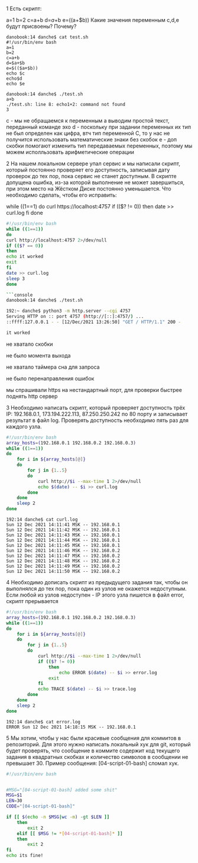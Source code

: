 1
Есть скрипт:

a=1
b=2
c=a+b
d=$a+$b
e=$(($a+$b))
Какие значения переменным c,d,e будут присвоены?
Почему?

```console
danobook:14 danche$ cat test.sh
#!/usr/bin/env bash
a=1
b=2
c=a+b
d=$a+$b
e=$(($a+$b))
echo $c
echo$d
echo $e

danobook:14 danche$ ./test.sh
a+b
./test.sh: line 8: echo1+2: command not found
3
```
c - мы не обращаемся к переменным а выводим простой текст, переданный команде эхо
d - поскольку при задании переменных их тип не был определен как цифра, втч тип переменной С, 
то у нас не получится использовать математические знаки без скобок
e - доп скобки помогают изменить тип передаваемых переменных, поэтому мы можем исполльзовать арифметические операции

2
На нашем локальном сервере упал сервис и мы написали скрипт, который постоянно проверяет его доступность, 
записывая дату проверок до тех пор, пока сервис не станет доступным. В скрипте допущена ошибка, из-за которой выполнение не может завершиться, 
при этом место на Жёстком Диске постоянно уменьшается. Что необходимо сделать, чтобы его исправить:

while ((1==1)
do
curl https://localhost:4757
if (($? != 0))
then
date >> curl.log
fi
done

```bash
#!/usr/bin/env bash
while ((1==1))
do
curl http://localhost:4757 2>/dev/null
if (($? == 0))
then
echo it worked
exit
fi
date >> curl.log
sleep 3
done

```console
danobook:14 danche$ ./test.sh

192:~ danche$ python3 -m http.server --cgi 4757
Serving HTTP on :: port 4757 (http://[::]:4757/) ...
::ffff:127.0.0.1 - - [12/Dec/2021 13:26:50] "GET / HTTP/1.1" 200 -

it worked
```
не хватало скобки

не было момента выхода

не хватало таймера сна для запроса

не было перенаправления ошибок

мы спрашивали https на нестандартный порт, для проверки быстрее поднять http сервер


3
Необходимо написать скрипт, который проверяет доступность трёх IP: 192.168.0.1, 173.194.222.113, 87.250.250.242 
по 80 порту и записывает результат в файл log. Проверять доступность необходимо пять раз для каждого узла.
```bash
#!/usr/bin/env bash
array_hosts=(192.168.0.1 192.168.0.2 192.168.0.3)
while ((1==1))
do
	for i in ${array_hosts[@]}
	do
		for j in {1..5}
		do
			curl http://$i --max-time 1 2>/dev/null
			echo $(date) -- $i >> curl.log
		done
	done
	sleep 2
done
```
```console
192:14 danche$ cat curl.log
Sun 12 Dec 2021 14:11:41 MSK -- 192.168.0.1
Sun 12 Dec 2021 14:11:42 MSK -- 192.168.0.1
Sun 12 Dec 2021 14:11:43 MSK -- 192.168.0.1
Sun 12 Dec 2021 14:11:44 MSK -- 192.168.0.1
Sun 12 Dec 2021 14:11:45 MSK -- 192.168.0.1
Sun 12 Dec 2021 14:11:46 MSK -- 192.168.0.2
Sun 12 Dec 2021 14:11:47 MSK -- 192.168.0.2
Sun 12 Dec 2021 14:11:48 MSK -- 192.168.0.2
Sun 12 Dec 2021 14:11:49 MSK -- 192.168.0.2
Sun 12 Dec 2021 14:11:50 MSK -- 192.168.0.2
```

4
Необходимо дописать скрипт из предыдущего задания так, чтобы он выполнялся до тех пор, пока один из узлов не окажется недоступным. 
Если любой из узлов недоступен - IP этого узла пишется в файл error, скрипт прерывается

```bash
#!/usr/bin/env bash
array_hosts=(192.168.0.1 192.168.0.2 192.168.0.3)
while ((1==1))
do
	for i in ${array_hosts[@]}
	do
		for j in {1..5}
		do
			curl http://$i --max-time 1 2>/dev/null
			if (($? != 0))
				then
					echo ERROR $(date) -- $i >> error.log
				exit
			fi
			echo TRACE $(date) -- $i >> trace.log
		done
	done
	sleep 2
done
```

```console
192:14 danche$ cat error.log
ERROR Sun 12 Dec 2021 14:18:15 MSK -- 192.168.0.1

```


5
Мы хотим, чтобы у нас были красивые сообщения для коммитов в репозиторий. 
Для этого нужно написать локальный хук для git, который будет проверять, 
что сообщение в коммите содержит код текущего задания в квадратных скобках и количество символов в сообщении не превышает 30. 
Пример сообщения: [04-script-01-bash] сломал хук.


```bash
#!/usr/bin/env bash


#MSG="[04-script-01-bash] added some shit"
MSG=$1
LEN=30
CODE="[04-script-01-bash]"

if [[ $(echo -n $MSG|wc -m) -gt $LEN ]]
	then
		exit 2
	elif [[ $MSG != *[04-script-01-bash]* ]]
	then
		exit 2
fi
echo its fine!

